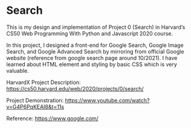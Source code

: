 # Search

This is my design and implementation of Project 0 (Search) in Harvard’s CS50 Web Programming With Python and Javascript 2020 course.

In this project, I designed a front-end for Google Search, Google Image Search, and Google Advanced Search by mirroring from official Google website (reference from google search page around 10/2021). I have learned about HTML element and styling by basic CSS which is very valuable.

HarvardX Project Description: https://cs50.harvard.edu/web/2020/projects/0/search/

Project Demonstration: https://www.youtube.com/watch?v=G4P6PqKEAI8&t=11s

Reference: https://www.google.com/
